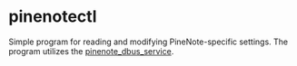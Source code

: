 # pinenotectl
Simple program for reading and modifying PineNote-specific settings.
The program utilizes the [pinenote_dbus_service](https://github.com/PNDeb/pinenote_dbus_service).
